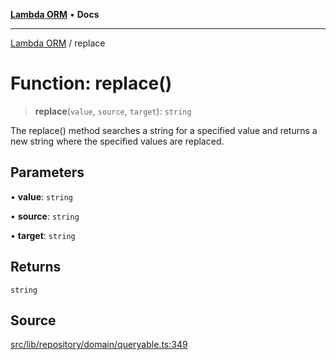 [**Lambda ORM**](../README.md) • **Docs**

***

[Lambda ORM](../README.md) / replace

# Function: replace()

> **replace**(`value`, `source`, `target`): `string`

The replace() method searches a string for a specified value and returns a new string where the specified values are replaced.

## Parameters

• **value**: `string`

• **source**: `string`

• **target**: `string`

## Returns

`string`

## Source

[src/lib/repository/domain/queryable.ts:349](https://github.com/lambda-orm/lambdaorm-base/blob/4cf2de441f2b52a79b8dbd828c5ce7422ffa163a/src/lib/repository/domain/queryable.ts#L349)
